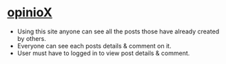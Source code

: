 # [opinioX](https://opinifyx-assignment.web.app/)

* Using this site anyone can see all the posts those have already created by others.
* Everyone can see each posts details & comment on it.
* User must have to logged in to view post details & comment.

 